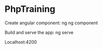 # PhpTraining

Create angular component: ng ng component <my-component>


Build and serve the app: ng serve

Localhost:4200
